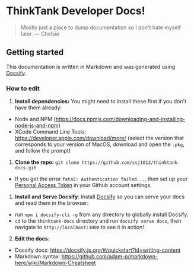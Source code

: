 # ThinkTank Developer Docs!

> Mostly just a place to dump documentation so I don't hate myself later. — Chelsie

## Getting started

This documentation is written in Markdown and was generated using [Docsify](https://docsify.js.org/#/quickstart).

### How to edit

1. **Install dependencies:** You might need to install these first if you don't have them already:
  - Node and NPM (https://docs.npmjs.com/downloading-and-installing-node-js-and-npm)
  - XCode Command Line Tools: https://developer.apple.com/download/more/ (select the version that corresponds to your version of MacOS, download and open the `.pkg`, and follow the prompt)

1. **Clone the repo:** `git clone https://github.com/csj1012/thinktank-docs.git`
 - If you get the error `fatal: Authentication failed...`, then set up your [Personal Access Token](https://help.github.com/articles/creating-a-personal-access-token-for-the-command-line/) in your Github account settings.

1. **Install and Serve Docsify**: Install [Docsify](https://docsify.js.org/#/quickstart) so you can serve your docs and read them in the browser:
  - run `npm i docsify-cli -g` from any directory to globally install Docsify.
  - `cd` to the `thinktank-docs` directory and run `docsify serve docs`, then navigate to `http://localhost:3000` to see it in action!

2. **Edit the docs**:
  - Docsify docs: https://docsify.js.org/#/quickstart?id=writing-content
  - Markdown syntax: https://github.com/adam-p/markdown-here/wiki/Markdown-Cheatsheet  
